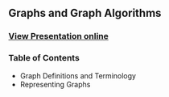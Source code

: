 ## Graphs and Graph Algorithms
### [View Presentation online](https://rawgit.com/TelerikAcademy/Data-Structures-and-Algorithms/master/13.%20Graphs/slides/index.html)
### Table of Contents
* Graph Definitions and Terminology
* Representing Graphs 
